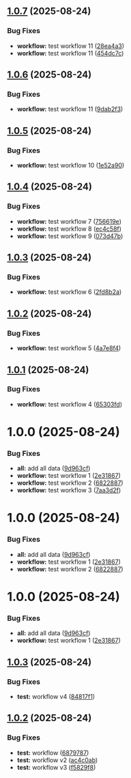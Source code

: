 ## [1.0.7](https://github.com/jpradoar/argocd-badges-api/compare/v1.0.6...v1.0.7) (2025-08-24)


### Bug Fixes

* **workflow:** test workflow 11 ([28ea4a3](https://github.com/jpradoar/argocd-badges-api/commit/28ea4a347d37f14c8650663933c910b29a37f91b))
* **workflow:** test workflow 11 ([454dc7c](https://github.com/jpradoar/argocd-badges-api/commit/454dc7c4e205fac29f79b3df144bd8f0cf4a7fe9))

## [1.0.6](https://github.com/jpradoar/argocd-badges-api/compare/v1.0.5...v1.0.6) (2025-08-24)


### Bug Fixes

* **workflow:** test workflow 11 ([9dab2f3](https://github.com/jpradoar/argocd-badges-api/commit/9dab2f3b8a35930db41bef95ceb7f808a311065b))

## [1.0.5](https://github.com/jpradoar/argocd-badges-api/compare/v1.0.4...v1.0.5) (2025-08-24)


### Bug Fixes

* **workflow:** test workflow 10 ([1e52a90](https://github.com/jpradoar/argocd-badges-api/commit/1e52a908cdd2bbc5d2e50507982515c41dcf6244))

## [1.0.4](https://github.com/jpradoar/argocd-badges-api/compare/v1.0.3...v1.0.4) (2025-08-24)


### Bug Fixes

* **workflow:** test workflow 7 ([756619e](https://github.com/jpradoar/argocd-badges-api/commit/756619ebac81bad000475a46cf6a85bdbd793345))
* **workflow:** test workflow 8 ([ec4c58f](https://github.com/jpradoar/argocd-badges-api/commit/ec4c58fa3f72950a10e459b5a41234778f0584f7))
* **workflow:** test workflow 9 ([073d47b](https://github.com/jpradoar/argocd-badges-api/commit/073d47b79fa5fc1f23bd0960cd82d49390788ee4))

## [1.0.3](https://github.com/jpradoar/argocd-badges-api/compare/v1.0.2...v1.0.3) (2025-08-24)


### Bug Fixes

* **workflow:** test workflow 6 ([2fd8b2a](https://github.com/jpradoar/argocd-badges-api/commit/2fd8b2aea59e72012c4b11c51406f249487ad216))

## [1.0.2](https://github.com/jpradoar/argocd-badges-api/compare/v1.0.1...v1.0.2) (2025-08-24)


### Bug Fixes

* **workflow:** test workflow 5 ([4a7e8f4](https://github.com/jpradoar/argocd-badges-api/commit/4a7e8f4e7aaa7c3fb1b62ee30ab16926b047b4c6))

## [1.0.1](https://github.com/jpradoar/argocd-badges-api/compare/v1.0.0...v1.0.1) (2025-08-24)


### Bug Fixes

* **workflow:** test workflow 4 ([65303fd](https://github.com/jpradoar/argocd-badges-api/commit/65303fdb1e99e4029c5dff0566e5e568e00f511b))

# 1.0.0 (2025-08-24)


### Bug Fixes

* **all:** add all data ([9d963cf](https://github.com/jpradoar/argocd-badges-api/commit/9d963cf9b3bf7e26c9749af2066359c7b736c9d3))
* **workflow:** test workflow 1 ([2e31867](https://github.com/jpradoar/argocd-badges-api/commit/2e3186785c32449b21b5500474ead7fc23f1be60))
* **workflow:** test workflow 2 ([6822887](https://github.com/jpradoar/argocd-badges-api/commit/682288758765e2887e5697791d14727402ecee74))
* **workflow:** test workflow 3 ([7aa3d2f](https://github.com/jpradoar/argocd-badges-api/commit/7aa3d2f6028a9806a0dfb10c3513aa357583f182))

# 1.0.0 (2025-08-24)


### Bug Fixes

* **all:** add all data ([9d963cf](https://github.com/jpradoar/argocd-badges-api/commit/9d963cf9b3bf7e26c9749af2066359c7b736c9d3))
* **workflow:** test workflow 1 ([2e31867](https://github.com/jpradoar/argocd-badges-api/commit/2e3186785c32449b21b5500474ead7fc23f1be60))
* **workflow:** test workflow 2 ([6822887](https://github.com/jpradoar/argocd-badges-api/commit/682288758765e2887e5697791d14727402ecee74))

# 1.0.0 (2025-08-24)


### Bug Fixes

* **all:** add all data ([9d963cf](https://github.com/jpradoar/argocd-badges-api/commit/9d963cf9b3bf7e26c9749af2066359c7b736c9d3))
* **workflow:** test workflow 1 ([2e31867](https://github.com/jpradoar/argocd-badges-api/commit/2e3186785c32449b21b5500474ead7fc23f1be60))

## [1.0.3](https://github.com/jpradoar/argocd-badges-api/compare/v1.0.2...v1.0.3) (2025-08-24)


### Bug Fixes

* **test:** workflow v4 ([84817f1](https://github.com/jpradoar/argocd-badges-api/commit/84817f1908aa9d89eca05dc384991eaa2f0dd27e))

## [1.0.2](https://github.com/jpradoar/argocd-badges-api/compare/v1.0.1...v1.0.2) (2025-08-24)


### Bug Fixes

* **test:** workflow ([6879787](https://github.com/jpradoar/argocd-badges-api/commit/6879787a7f5585d96add7f5c76cdc69243761be9))
* **test:** workflow v2 ([ac4c0ab](https://github.com/jpradoar/argocd-badges-api/commit/ac4c0ab29b1901029476f4bbe51afd34e74ed5b8))
* **test:** workflow v3 ([f5829f8](https://github.com/jpradoar/argocd-badges-api/commit/f5829f8ead5a4d4d91325742873757bdd58af892))
